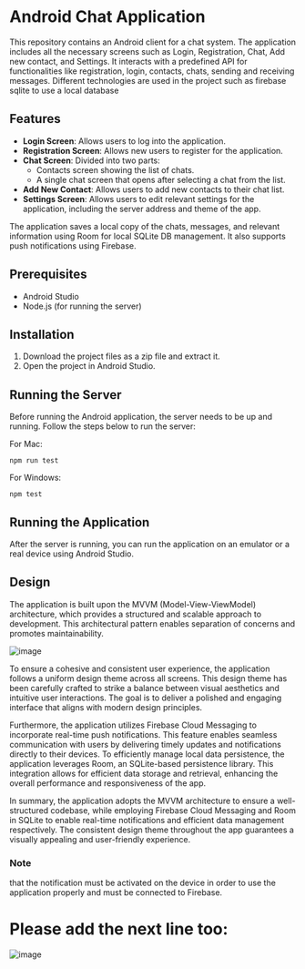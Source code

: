 # Android Chat Application

This repository contains an Android client for a chat system. The application includes all the necessary screens such as Login, Registration, Chat, Add new contact, and Settings. It interacts with a predefined API for functionalities like registration, login, contacts, chats, sending and receiving messages. Different technologies are used in the project such as firebase sqlite to use a local database

## Features

- **Login Screen**: Allows users to log into the application.
- **Registration Screen**: Allows new users to register for the application.
- **Chat Screen**: Divided into two parts:
  - Contacts screen showing the list of chats.
  - A single chat screen that opens after selecting a chat from the list.
- **Add New Contact**: Allows users to add new contacts to their chat list.
- **Settings Screen**: Allows users to edit relevant settings for the application, including the server address and theme of the app.

The application saves a local copy of the chats, messages, and relevant information using Room for local SQLite DB management. It also supports push notifications using Firebase.

## Prerequisites

- Android Studio
- Node.js (for running the server)

## Installation

1. Download the project files as a zip file and extract it.
2. Open the project in Android Studio.

## Running the Server

Before running the Android application, the server needs to be up and running. Follow the steps below to run the server:

For Mac:

```
npm run test
```

For Windows:

```
npm test
```

## Running the Application
After the server is running, you can run the application on an emulator or a real device using Android Studio.

## Design
The application is built upon the MVVM (Model-View-ViewModel) architecture, which provides a structured and scalable approach to development. This architectural pattern enables separation of concerns and promotes maintainability.

![image](https://github.com/RotemZilberman/ass3-programming/assets/112009232/bf33c439-e1dd-458f-8e99-6de7e652edeb)

To ensure a cohesive and consistent user experience, the application follows a uniform design theme across all screens. This design theme has been carefully crafted to strike a balance between visual aesthetics and intuitive user interactions. The goal is to deliver a polished and engaging interface that aligns with modern design principles.

Furthermore, the application utilizes Firebase Cloud Messaging to incorporate real-time push notifications. This feature enables seamless communication with users by delivering timely updates and notifications directly to their devices. To efficiently manage local data persistence, the application leverages Room, an SQLite-based persistence library. This integration allows for efficient data storage and retrieval, enhancing the overall performance and responsiveness of the app.

In summary, the application adopts the MVVM architecture to ensure a well-structured codebase, while employing Firebase Cloud Messaging and Room in SQLite to enable real-time notifications and efficient data management respectively. The consistent design theme throughout the app guarantees a visually appealing and user-friendly experience.
### Note
that the notification must be activated on the device in order to use the application properly and must be connected to Firebase.

# Please add the next line too:

![image](https://github.com/RotemZilberman/ass3-programming/assets/94087682/639aeb1b-34ce-4e09-be9d-2bd70efa3e38)

